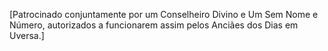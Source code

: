 ﻿[Patrocinado conjuntamente por um Conselheiro Divino e  Um Sem Nome e Número, autorizados a funcionarem assim pelos Anciães dos Dias em Uversa.]
